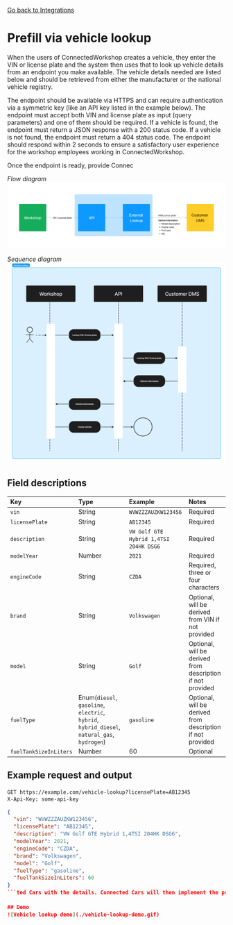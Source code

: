 [Go back to Integrations](./integrations/intro)

# Prefill via vehicle lookup
When the users of ConnectedWorkshop creates a vehicle, they enter the VIN or license plate and the system then uses that to look up vehicle details from an endpoint you make available. The vehicle details needed are listed below and should be retrieved from either the manufacturer or the national vehicle registry.

The endpoint should be available via HTTPS and can require authentication via a symmetric key (like an API key listed in the example below). The endpoint must accept both VIN and license plate as input (query parameters) and one of them should be required. If a vehicle is found, the endpoint must return a JSON response with a 200 status code. If a vehicle is not found, the endpoint must return a 404 status code. The endpoint should respond within 2 seconds to ensure a satisfactory user experience for the workshop employees working in ConnectedWorkshop.

Once the endpoint is ready, provide Connec

_Flow diagram_
![Flow diagram](./vehicle-lookup-flow-diagram.png)

_Sequence diagram_
![Sequence diagram](./vehicle-lookup-sequence-diagram.png)

## Field descriptions
| Key                    | Type                                                                                         | Example                                | Notes                                                      |
|:-----------------------|:---------------------------------------------------------------------------------------------|:---------------------------------------|:-----------------------------------------------------------|
| `vin`                  | String                                                                                       | `WVWZZZAUZKW123456`                    | Required                                                   |
| `licensePlate`         | String                                                                                       | `AB12345`                              | Required                                                   |
| `description`          | String                                                                                       | `VW Golf GTE Hybrid 1,4TSI 204HK DSG6` | Required                                                   |
| `modelYear`            | Number                                                                                       | `2021`                                 | Required                                                   |
| `engineCode`           | String                                                                                       | `CZDA`                                 | Required, three or four characters                         |
| `brand`                | String                                                                                       | `Volkswagen`                           | Optional, will be derived from VIN if not provided         |
| `model`                | String                                                                                       | `Golf`                                 | Optional, will be derived from description if not provided |
| `fuelType`             | Enum(`diesel`, `gasoline`, `electric`, `hybrid`, `hybrid_diesel`, `natural_gas`, `hydrogen`) | `gasoline`                             | Optional, will be derived from description if not provided |
| `fuelTankSizeInLiters` | Number                                                                                       | 60                                     | Optional                                                   |

## Example request and output
```
GET https://example.com/vehicle-lookup?licensePlate=AB12345
X-Api-Key: some-api-key
```

```json
{
  "vin": "WVWZZZAUZKW123456",
  "licensePlate": "AB12345",
  "description": "VW Golf GTE Hybrid 1,4TSI 204HK DSG6",
  "modelYear": 2021,
  "engineCode": "CZDA",
  "brand": "Volkswagen",
  "model": "Golf",
  "fuelType": "gasoline",
  "fuelTankSizeInLiters": 60
}
```ted Cars with the details. Connected Cars will then implement the prefill based on the provided endpoint.

## Demo
![Vehicle lookup demo](./vehicle-lookup-demo.gif)
